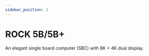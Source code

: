 ```yaml
---
sidebar_position: 2
---
```


# ROCK 5B/5B+

An elegant single board computer (SBC) with 8K + 4K dual display.

<DocCardList />
